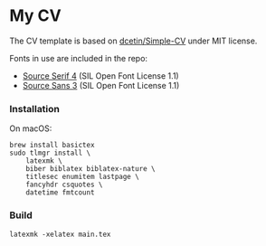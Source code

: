 # My CV
The CV template is based on [dcetin/Simple-CV] under MIT license.

Fonts in use are included in the repo:

- [Source Serif 4] (SIL Open Font License 1.1)
- [Source Sans 3] (SIL Open Font License 1.1)

[dcetin/Simple-CV]: https://github.com/dcetin/Simple-CV
[Source Serif 4]: https://github.com/adobe-fonts/source-serif
[Source Sans 3]: https://github.com/adobe-fonts/source-sans


### Installation
On macOS:

    brew install basictex
    sudo tlmgr install \
        latexmk \
        biber biblatex biblatex-nature \
        titlesec enumitem lastpage \
        fancyhdr csquotes \
        datetime fmtcount


### Build

    latexmk -xelatex main.tex